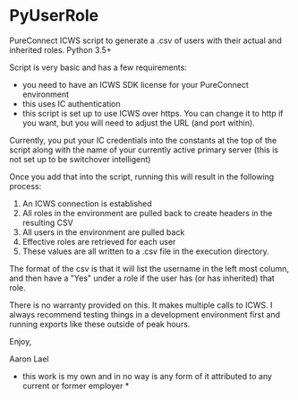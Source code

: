 # PyUserRole
PureConnect ICWS script to generate a .csv of users with their actual and inherited roles.  Python 3.5+

Script is very basic and has a few requirements:
* you need to have an ICWS SDK license for your PureConnect environment
* this uses IC authentication
* this script is set up to use ICWS over https.  You can change it to http if you want, but you will need to adjust the URL (and port within).


Currently, you put your IC credentials into the constants at the top of the script along with the name of your currently active primary server (this is not set up to be switchover intelligent)

Once you add that into the script, running this will result in the following process:

1.  An ICWS connection is established
2.  All roles in the environment are pulled back to create headers in the resulting CSV
3.  All users in the environment are pulled back
4.  Effective roles are retrieved for each user
5.  These values are all written to a .csv file in the execution directory.

The format of the csv is that it will list the username in the left most column, and then have a "Yes" under a role if the user has (or has inherited) that role.

There is no warranty provided on this.  It makes multiple calls to ICWS.  I always recommend testing things in a development environment first and running exports like these outside of peak hours.

Enjoy,

Aaron Lael
* this work is my own and in no way is any form of it attributed to any current or former employer *
